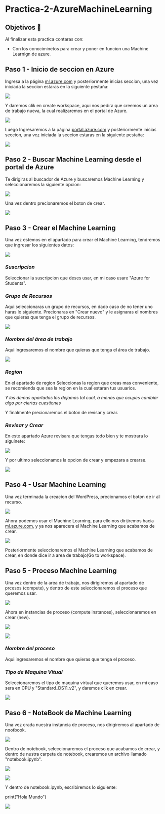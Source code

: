 # Practica-2-AzureMachineLearning

## Objetivos 🥅

Al finalizar esta practica contaras con: 
- Con los conociminetos para crear y poner en funcion una Machine Learnign de azure.


## Paso 1 - Inicio de seccion en Azure

Ingresa a la página [ml.azure.com](https://ml.azure.com/home) y posteriormente inicias seccion, una vez iniciada la seccion estaras en la siguiente pestaña:

![](./img/homeMachineLearning.PNG)

Y daremos clik en create workspace, aqui nos pedira que creemos un area de trabajo nueva, la cual realizaremos en el portal de Azure.

![](./img/createWorkspace.PNG)


Luego Ingresaremos a la página [portal.azure.com](https://portal.azure.com/) y posteriormente inicias seccion, una vez iniciada la seccion estaras en la siguiente pestaña:

![](./img/homeAzureF.PNG)

## Paso 2 - Buscar Machine Learning desde el portal de Azure

Te dirigiras al buscador de Azure y buscaremos Machine Learning y seleccionaremos la siguiente opcion:

![](./img/machinelearning.PNG)

Una vez dentro precionaremos el boton de crear.

![](./img/machinelearning2.PNG)


## Paso 3 - Crear el Machine Learning

Una vez estemos en el apartado para crear el Machine Learning, tendremos que ingresar los siguientes datos:

![](./img/creationML.PNG)


### *Suscripcion*
Seleccionar la suscripcion que deses usar, en mi caso usare "Azure for Students".

### *Grupo de Recursos*
Aqui seleccionaras un grupo de recursos, en dado caso de no tener uno haras lo siguiente.
Precionaras en "Crear nuevo" y le asignaras el nombres que quieras que tenga el grupo de recursos.

![](./img/grupoDeRecursos.PNG)

### *Nombre del área de trabajo*
Aqui ingresaremos el nombre que quieras que tenga el área de trabajo.

![](./img/nameWorkSpace.PNG)


### *Region*
En el apartado de region Seleccionas la region que creas mas conveniente, se recomienda que sea la region en la cual estaran tus usuarios.

*Y los demas apartados los dejamos tal cual, a menos que ocupes cambiar algo por ciertas cuestiones*

Y finalmente precionaremos el boton de revisar y crear.


### *Revisar y Crear*

En este apartado Azure revisara que tengas todo bien y te mostrara lo siguinete:

![](./img/revicion.PNG)

Y por ultimo seleccionamos la opcion de crear y empezara a crearse.

![](./img/creacion.PNG)



## Paso 4 - Usar Machine Learning

Una vez terminada la creacion del WordPress, precionamos el boton de ir al recurso.

![](./img/creationFinish.PNG)

Ahora podemos usar el Machine Learning, para ello nos dirijiremos hacia [ml.azure.com](https://ml.azure.com/home), y ya nos aparecera el Machine Learning que acabamos de crear.

![](./img/viewML.PNG)

Posteriormente seleccionaremos el Machine Learning que acabamos de crear, en donde dice ir a area de trabajo(Go to workspace).


## Paso 5 - Proceso Machine Learning

Una vez dentro de la area de trabajo, nos dirigiremos al apartado de prcesos (compute), y dentro de este seleccionaremos el proceso que queremos usar.

![](./img/proceso.PNG)

Ahora en instancias de proceso (compute instances), seleccionaremos en crear (new).

![](./img/instancias.PNG)

![](./img/createComputeInstance.PNG)

### *Nombre del proceso*
Aqui ingresaremos el nombre que quieras que tenga el proceso.

### *Tipo de Maquina Vitual*
Seleccionaremos el tipo de maquina virtual que queremos usar, en mi caso sera en CPU y "Standard_DS11_v2", y daremos clik en crear.

![](./img/TypeVM.PNG)


## Paso 6 - NoteBook de Machine Learning

Una vez crada nuestra instancia de proceso, nos dirigiremos al apartado de nootbook.

![](./img/goNootbook.PNG)

Dentro de notebook, seleccionaremos el proceso que acabamos de crear, y dentro de nustra carpeta de notebook, crearemos un archivo llamado "notebook.ipynb".

![](./img/archivoNotebook.PNG)

![](./img/newFileNB.PNG)

Y dentro de notebook.ipynb, escribiremos lo siguiente:

print("Hola Mundo")

![](./img/helloWord.PNG)